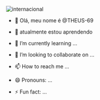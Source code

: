 <!---esecial repositório sobre o github --->

<!---comentário, serve para esconder ou ocultar dados --->
![internacional](https://blogger.googleusercontent.com/img/b/R29vZ2xl/AVvXsEj6eu2xh50rHqXLSzwr_MckwdqUbYzrarVemtEQGWboL-YLhTD-1FCZqwkh0U5V4nKX4FDZVBRtlcK2Pv8l1hb4dsg1VG56mp7tKgPQYq01RfE0i6lSYwa-NYJOGwqvrN5CMmVe15HJhuHZ/s1600/i3.gif)
- 👋 Olá, meu nome é @THEUS-69
- 👀 atualmente estou aprendendo
  
- 🌱 I’m currently learning ...
- 💞️ I’m looking to collaborate on ...
- 📫 How to reach me ...
- 😄 Pronouns: ...
- ⚡ Fun fact: ...


